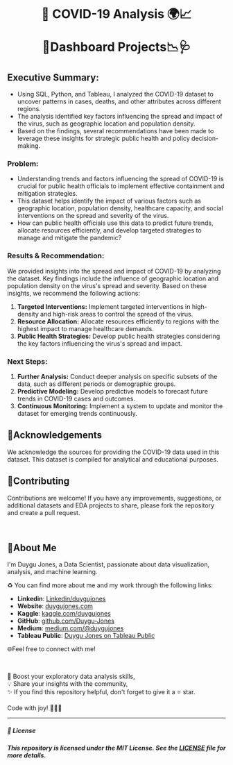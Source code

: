 <h1 align="center">
🦠 COVID-19 Analysis  🌍📈
  
🎯Dashboard Projects📉🩺
</h1>

## Executive Summary:

- Using SQL, Python, and Tableau, I analyzed the COVID-19 dataset to uncover patterns in cases, deaths, and other attributes across different regions. 
- The analysis identified key factors influencing the spread and impact of the virus, such as geographic location and population density. 
- Based on the findings, several recommendations have been made to leverage these insights for strategic public health and policy decision-making.

### Problem:

- Understanding trends and factors influencing the spread of COVID-19 is crucial for public health officials to implement effective containment and mitigation strategies. 
- This dataset helps identify the impact of various factors such as geographic location, population density, healthcare capacity, and social interventions on the spread and severity of the virus. 
- How can public health officials use this data to predict future trends, allocate resources efficiently, and develop targeted strategies to manage and mitigate the pandemic?


### Results & Recommendation:

We provided insights into the spread and impact of COVID-19 by analyzing the dataset. 
Key findings include the influence of geographic location and population density on the virus's spread and severity. 
Based on these insights, we recommend the following actions:

1. **Targeted Interventions:** Implement targeted interventions in high-density and high-risk areas to control the spread of the virus.
2. **Resource Allocation:** Allocate resources efficiently to regions with the highest impact to manage healthcare demands.
3. **Public Health Strategies:** Develop public health strategies considering the key factors influencing the virus's spread and impact.

### Next Steps:

1. **Further Analysis:** Conduct deeper analysis on specific subsets of the data, such as different periods or demographic groups.
2. **Predictive Modeling:** Develop predictive models to forecast future trends in COVID-19 cases and outcomes.
3. **Continuous Monitoring:** Implement a system to update and monitor the dataset for emerging trends continuously.


## 📍Acknowledgements

We acknowledge the sources for providing the COVID-19 data used in this dataset. 
This dataset is compiled for analytical and educational purposes.

## 🤝Contributing

Contributions are welcome! If you have any improvements, suggestions, or additional datasets and EDA projects to share, please fork the repository and create a pull request.

<br>

## 🌱About Me 

I'm Duygu Jones, a Data Scientist, passionate about data visualization, analysis, and machine learning. 

♻️ You can find more about me and my work through the following links:

- **Linkedin**: [Linkedin/duygujones](https://www.linkedin.com/in/duygujones/)
- **Website**: [duygujones.com](https://duygujones.vercel.app/)
- **Kaggle**: [kaggle.com/duygujones](https://www.kaggle.com/duygujones)
- **GitHub**: [github.com/Duygu-Jones](https://github.com/Duygu-Jones)
- **Medium**: [medium.com/@duygujones](https://medium.com/@duygujones)
- **Tableau Public**: [Duygu Jones on Tableau Public](https://public.tableau.com/app/profile/duygu.jones/vizzes)

🌐Feel free to connect with me!

<br>

🎯 Boost your exploratory data analysis skills,<br>
💡 Share your insights with the community,<br>
✨ If you find this repository helpful, don't forget to give it a ⭐ star.<br>

Code with joy! 👩‍💻✨

---



##### 📜 License

##### This repository is licensed under the MIT License. See the [LICENSE](LICENSE) file for more details.
